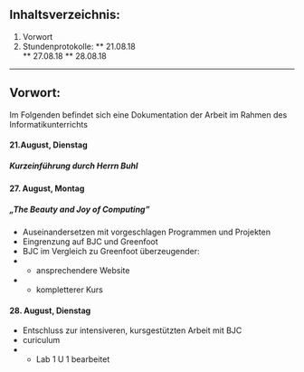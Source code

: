
## Inhaltsverzeichnis:
1. Vorwort
2. Stundenprotokolle:
  ** 21.08.18  
  ** 27.08.18 
  ** 28.08.18 

   
---------------------------------------------------


## Vorwort:

Im Folgenden befindet sich eine Dokumentation der Arbeit im Rahmen des Informatikunterrichts



#### 21.August, Dienstag 
##### Kurzeinführung durch Herrn Buhl

#### 27. August, Montag
##### „The Beauty and Joy of Computing”
- Auseinandersetzen mit vorgeschlagen Programmen und Projekten
- Eingrenzung auf BJC und Greenfoot
- BJC im Vergleich zu Greenfoot überzeugender:
- - ansprechendere Website
 - - kompletterer Kurs
 
 #### 28. August, Dienstag
- Entschluss zur intensiveren, kursgestützten Arbeit mit BJC
- curiculum
 - - Lab 1 U 1 bearbeitet
 
 

